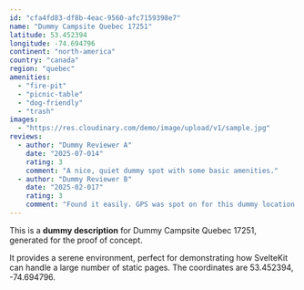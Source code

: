 ```yaml
---
id: "cfa4fd83-df8b-4eac-9560-afc7159398e7"
name: "Dummy Campsite Quebec 17251"
latitude: 53.452394
longitude: -74.694796
continent: "north-america"
country: "canada"
region: "quebec"
amenities:
  - "fire-pit"
  - "picnic-table"
  - "dog-friendly"
  - "trash"
images:
  - "https://res.cloudinary.com/demo/image/upload/v1/sample.jpg"
reviews:
  - author: "Dummy Reviewer A"
    date: "2025-07-014"
    rating: 3
    comment: "A nice, quiet dummy spot with some basic amenities."
  - author: "Dummy Reviewer B"
    date: "2025-02-017"
    rating: 3
    comment: "Found it easily. GPS was spot on for this dummy location."
---
```


This is a **dummy description** for Dummy Campsite Quebec 17251, generated for the proof of concept.

It provides a serene environment, perfect for demonstrating how SvelteKit can handle a large number of static pages. The coordinates are 53.452394, -74.694796.
